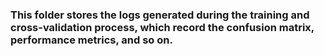 ### This folder stores the logs generated during the training and cross-validation process, which record the confusion matrix, performance metrics, and so on.
